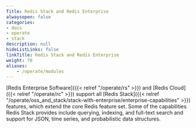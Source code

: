 ```yaml
---
Title: Redis Stack and Redis Enterprise
alwaysopen: false
categories:
- docs
- operate
- stack
description: null
hideListLinks: false
linkTitle: Redis Stack and Redis Enterprise
weight: 70
aliases:
    - /operate/modules
---
```


[Redis Enterprise Software]({{< relref "/operate/rs" >}}) and [Redis Cloud]({{< relref "/operate/rc" >}}) support all [Redis Stack]({{< relref "/operate/oss_and_stack/stack-with-enterprise/enterprise-capabilities" >}}) features, which extend the core Redis feature set. Some of the capabilities Redis Stack provides include querying, indexing, and full-text search and support for JSON, time series, and probabilistic data structures.
